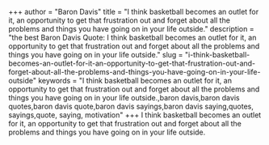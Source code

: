 +++
author = "Baron Davis"
title = "I think basketball becomes an outlet for it, an opportunity to get that frustration out and forget about all the problems and things you have going on in your life outside."
description = "the best Baron Davis Quote: I think basketball becomes an outlet for it, an opportunity to get that frustration out and forget about all the problems and things you have going on in your life outside."
slug = "i-think-basketball-becomes-an-outlet-for-it-an-opportunity-to-get-that-frustration-out-and-forget-about-all-the-problems-and-things-you-have-going-on-in-your-life-outside"
keywords = "I think basketball becomes an outlet for it, an opportunity to get that frustration out and forget about all the problems and things you have going on in your life outside.,baron davis,baron davis quotes,baron davis quote,baron davis sayings,baron davis saying,quotes, sayings,quote, saying, motivation"
+++
I think basketball becomes an outlet for it, an opportunity to get that frustration out and forget about all the problems and things you have going on in your life outside.
